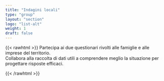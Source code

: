 ```yaml
---
title: "Indagini locali"
type: "group"
layout: "section"
logo: "list-alt"
weight: 1
draft: false
---
```


{{< rawhtml >}}
Partecipa ai due questionari rivolti alle famiglie e alle imprese del territorio.<br />
Collabora alla raccolta di dati utili a comprendere meglio la situazione per progettare risposte efficaci.

<!--<div class="pt-5 pb-5 bg-grey1">
    <div class="container">
        <div class="row">
            <div class="col-md-6">
                <div class="card bg-orange shadow hover-shadow-lg border-0 position-relative zindex-100" style="min-height: 258px;">
                    <div class="card-body py-5">
                        <div class="d-flex align-items-start">
                            <div class="icon text-white">
                                <i class="fas fa-list-alt"></i>
                            </div>
                            <div class="icon-text">
                                <h5 class="h4"><a href="/alessandria-come-va" class="text-white">Alessandria come va?</a></h5>
                                <p class="mb-0 text-white">Un questionario per raccogliere informazioni legate agli aspetti della nostra vita quotidiana e ai cambiamenti avvenuti a causa dall’emergenza COVID-19</p>
                            </div>
                        </div>
                    </div>
                </div>
            </div>
            <div class="col-md-6 mt-3 mt-sm-0 mt-mb-0 mt-lg-0">
                <div class="card bg-orange shadow hover-shadow-lg border-0 position-relative zindex-100" style="min-height: 258px;">
                    <div class="card-body py-5">
                        <div class="d-flex align-items-start">
                            <div class="icon text-white">
                                <i class="fas fa-list-alt"></i>
                            </div>
                            <div class="icon-text">
                                <h5 class="h4"><a href="/emergenza-covid19" class="text-white">Gli effetti dell'emergenza Covid-19</a></h5>
                                <p class="mb-0 text-white">Questo questionario è rivolto a società di capitali, di persone, liberi professionisti, ditte individuali, freelance e cooperative operanti nella Provincia di Alessandria</p>
                            </div>
                        </div>
                    </div>
                </div>
            </div>
        </div>
    </div>
</div>-->
{{< /rawhtml >}}
